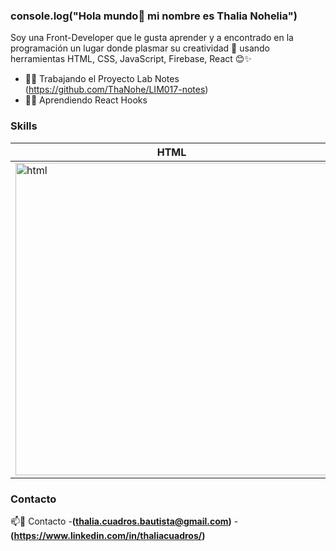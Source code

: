 ### console.log("Hola mundo👋 mi nombre es Thalia Nohelia") 

Soy una Front-Developer que le gusta aprender y a encontrado en la programación un lugar donde plasmar su creatividad 🤩 usando herramientas HTML, CSS, JavaScript, Firebase, React 😊✨

* 🔭🚀 Trabajando el Proyecto Lab Notes (https://github.com/ThaNohe/LIM017-notes)
* 🌱🧠 Aprendiendo React Hooks 


### Skills 
| HTML | CSS | JavaScript | Firebase
| --- | --- | --- | --- |
| <img src="https://i.postimg.cc/rF6WrLjr/html.png" alt="html" width="500px" /> | <img src="https://i.postimg.cc/mgSDG9F2/css.png" alt="css"  width="500px" /> | <img src="https://1000marcas.net/wp-content/uploads/2020/11/JavaScript-logo.png" width="500px"/> | <img src="https://i.postimg.cc/tJvCN8Dh/logo-standard.png" width="500px"/>

### Contacto
📫📧 Contacto 
-**(thalia.cuadros.bautista@gmail.com)**
-**(https://www.linkedin.com/in/thaliacuadros/)**
